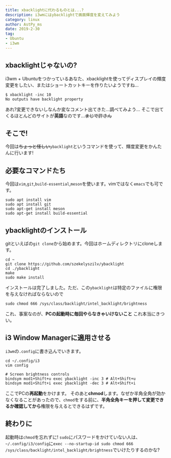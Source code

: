 ```yaml
---
title: xbacklightに代わるものとは...?
description: i3wmにはybacklightで画面輝度を変えてみよう
category: linux
author: AstPy_ms
date: 2019-2-30
tag:
- Ubuntu
- i3wm
---
```


## xbacklightじゃないの?

i3wm + Ubuntuをつかっているあなた、xbacklightを使ってディスプレイの輝度変更をしたい、またはショートカットキーを作りたいようですね...

```ruby:termial
$ xbacklight -inc 10
No outputs have backlight property
```

あれ?変更できないしなんか変なコメント出てきた...調べてみよう...
そこで出てくるほとんどのサイトが**英語**なのです...~~まじで許さん~~

## そこで!

今回は~~ちょっと怪しい~~`ybacklight`というコマンドを使って、輝度変更をかんたんに行います!

## 必要なコマンドたち

今回は`vim`,`git`,`build-essential`,`meson`を使います。vimではなく`emacs`でも可です。

```ruby:terminal
sudo apt install vim
sudo apt install git
sudo apt-get install meson
sudo apt-get install build-essential
```

## ybacklightのインストール

gitといえばの`git clone`から始めます。今回はホームディレクトリにcloneします。

```ruby:terminal
cd ~
git clone https://github.com/szekelyszilv/ybacklight
cd ./ybacklight
make
sudo make install
```

インストールは完了しました。ただ、この`ybacklight`は特定のファイルに権限を与えなければならないので

```ruby:terminal
sudo chmod 666 /sys/class/backlight/intel_backlight/brightness
```

これ、事案なのが、**PCの起動時に毎回やらなきゃいけないこと**
これ本当にきつい。

## i3 Window Managerに適用させる

`i3wm`の`.config`に書き込んでいきます。

```ruby:terminal
cd ~/.config/i3
vim config
```

```ruby:~/.config/i3/config
# Screen brightness controls
bindsym mod1+Shift+u exec ybacklight -inc 3 # Alt+Shift+u
bindsym mod1+Shift+i exec ybacklight -dec 3 # Alt+Shift+i
```

ここでPCの**再起動**をかけます。
そのあと**chmod**します。なぜか半角全角が効かなくなることがあったので、`chmod`をする前に、**半角全角キーを押して変更できるか確認してから**権限を与えるとできるはずです。

## 終わりに

起動時は`chmod`を忘れずに!
`sudo`にパスワードをかけていない人は、`~/.config/i3/config`に`exec --no-startup-id sudo chmod 666 /sys/class/backlight/intel_backlight/brightness`でいけたりするのかな?
